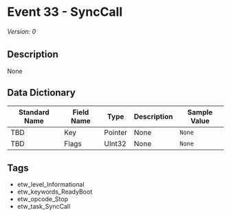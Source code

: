 # Event 33 - SyncCall
###### Version: 0

## Description
None

## Data Dictionary
|Standard Name|Field Name|Type|Description|Sample Value|
|---|---|---|---|---|
|TBD|Key|Pointer|None|`None`|
|TBD|Flags|UInt32|None|`None`|

## Tags
* etw_level_Informational
* etw_keywords_ReadyBoot
* etw_opcode_Stop
* etw_task_SyncCall